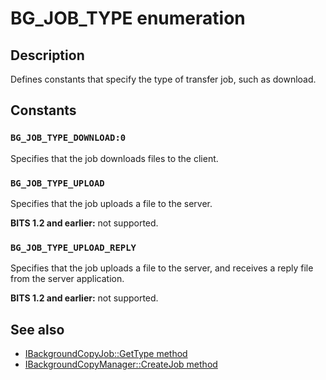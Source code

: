 # BG_JOB_TYPE enumeration

## Description

Defines constants that specify the type of transfer job, such as download.

## Constants

### `BG_JOB_TYPE_DOWNLOAD:0`

Specifies that the job downloads files to the client.

### `BG_JOB_TYPE_UPLOAD`

Specifies that the job uploads a file to the server.

**BITS 1.2 and earlier:** not supported.

### `BG_JOB_TYPE_UPLOAD_REPLY`

Specifies that the job uploads a file to the server, and receives a reply file from the server application.

**BITS 1.2 and earlier:** not supported.

## See also

* [IBackgroundCopyJob::GetType method](https://learn.microsoft.com/windows/desktop/api/bits/nf-bits-ibackgroundcopyjob-gettype)
* [IBackgroundCopyManager::CreateJob method](https://learn.microsoft.com/windows/desktop/api/bits/nf-bits-ibackgroundcopymanager-createjob)